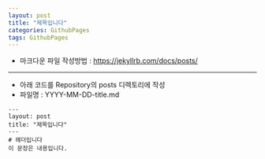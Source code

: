 ```yaml
---
layout: post 
title: "제목입니다" 
categories: GithubPages
tags: GithubPages
---
```

- 마크다운 파일 작성방법 : https://jekyllrb.com/docs/posts/
---
- 아래 코드를 Repository의 posts 디렉토리에 작성
- 파일명 : YYYY-MM-DD-title.md
```
--- 
layout: post 
title: "제목입니다" 
---
# 헤더입니다
이 문장은 내용입니다.
```
